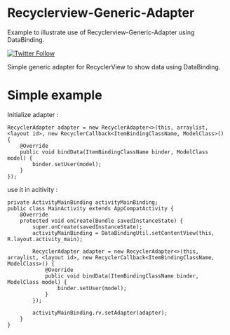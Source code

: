 # Recyclerview-Generic-Adapter

Example to illustrate use of Recyclerview-Generic-Adapter using DataBinding.

[![Twitter Follow](https://img.shields.io/twitter/follow/shields_io.svg?style=social&label=Follow&maxAge=2592000)](https://twitter.com/ravi_rupareliya)

Simple generic adapter for RecyclerView to show data using DataBinding.

# Simple example

Initialize adapter :

    RecyclerAdapter adapter = new RecyclerAdapter<>(this, arraylist, <layout id>, new RecyclerCallback<ItemBindingClassName, ModelClass>() {
        @Override
        public void bindData(ItemBindingClassName binder, ModelClass model) {
            binder.setUser(model);
        }
    });
    
use it in acitivity :

    private ActivityMainBinding activityMainBinding;
    public class MainActivity extends AppCompatActivity {
        @Override
        protected void onCreate(Bundle savedInstanceState) {
            super.onCreate(savedInstanceState);
            activityMainBinding = DataBindingUtil.setContentView(this, R.layout.activity_main);
            
            RecyclerAdapter adapter = new RecyclerAdapter<>(this, arraylist, <layout id>, new RecyclerCallback<ItemBindingClassName, ModelClass>() {
                @Override
                public void bindData(ItemBindingClassName binder, ModelClass model) {
                    binder.setUser(model);
                }
            });
            
            activityMainBinding.rv.setAdapter(adapter);
        }
    }
